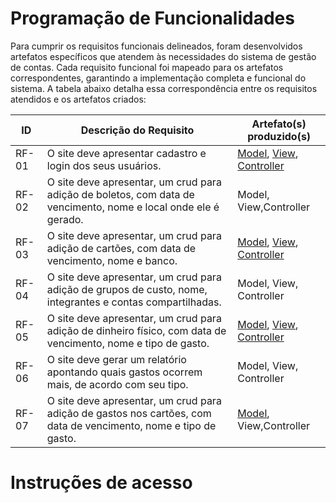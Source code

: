 
# Programação de Funcionalidades
  
 Para cumprir os requisitos funcionais delineados, foram desenvolvidos artefatos específicos que atendem às necessidades do sistema de gestão de contas. Cada requisito funcional foi mapeado para os artefatos correspondentes, garantindo a implementação completa e funcional do sistema. A tabela abaixo detalha essa correspondência entre os requisitos atendidos e os artefatos criados:


|ID     | Descrição do Requisito  | Artefato(s) produzido(s)   |
|-------|-------------------------|----|
|RF-01|	O site deve apresentar cadastro e login dos seus usuários.|[Model](https://github.com/ICEI-PUC-Minas-PMV-ADS/pmv-ads-2024-1-e2-proj-int-t9-pmv-ads-2024-1-e2-proj-gestaocontas/blob/main/src/Trabalho_PUC/Models/User.cs),	[View](https://github.com/ICEI-PUC-Minas-PMV-ADS/pmv-ads-2024-1-e2-proj-int-t9-pmv-ads-2024-1-e2-proj-gestaocontas/tree/main/src/Trabalho_PUC/Views/User), [Controller](https://github.com/ICEI-PUC-Minas-PMV-ADS/pmv-ads-2024-1-e2-proj-int-t9-pmv-ads-2024-1-e2-proj-gestaocontas/blob/main/src/Trabalho_PUC/Controllers/UserController.cs)|
|RF-02|	O site deve apresentar, um crud para adição de boletos, com data de vencimento, nome e local onde ele é gerado.|	Model,	View,Controller|
|RF-03|	O site deve apresentar, um crud para adição de cartões, com data de vencimento, nome e banco.|	[Model](https://github.com/ICEI-PUC-Minas-PMV-ADS/pmv-ads-2024-1-e2-proj-int-t9-pmv-ads-2024-1-e2-proj-gestaocontas/blob/main/src/Trabalho_PUC/Models/Cards.cs),	[View](https://github.com/ICEI-PUC-Minas-PMV-ADS/pmv-ads-2024-1-e2-proj-int-t9-pmv-ads-2024-1-e2-proj-gestaocontas/tree/main/src/Trabalho_PUC/Views/Card), [Controller](https://github.com/ICEI-PUC-Minas-PMV-ADS/pmv-ads-2024-1-e2-proj-int-t9-pmv-ads-2024-1-e2-proj-gestaocontas/blob/main/src/Trabalho_PUC/Controllers/CardController.cs)
|RF-04|O site deve apresentar, um crud para adição de grupos de custo, nome, integrantes e contas compartilhadas.	|Model,	View, Controller|
|RF-05|	O site deve apresentar, um crud para adição de dinheiro físico, com data de vencimento, nome e tipo de gasto.|	[Model](https://github.com/ICEI-PUC-Minas-PMV-ADS/pmv-ads-2024-1-e2-proj-int-t9-pmv-ads-2024-1-e2-proj-gestaocontas/blob/main/src/Trabalho_PUC/Models/PhysicalMoney.cs),	[View](https://github.com/ICEI-PUC-Minas-PMV-ADS/pmv-ads-2024-1-e2-proj-int-t9-pmv-ads-2024-1-e2-proj-gestaocontas/tree/main/src/Trabalho_PUC/Views/Physical), [Controller](https://github.com/ICEI-PUC-Minas-PMV-ADS/pmv-ads-2024-1-e2-proj-int-t9-pmv-ads-2024-1-e2-proj-gestaocontas/blob/main/src/Trabalho_PUC/Controllers/PhysicalController.cs)|
|RF-06|	O site deve gerar um relatório apontando quais gastos ocorrem mais, de acordo com seu tipo.|	Model,	View, Controller|
|RF-07|	O site deve apresentar, um crud para adição de gastos nos cartões, com data de vencimento, nome e tipo de gasto.|	[Model](https://github.com/ICEI-PUC-Minas-PMV-ADS/pmv-ads-2024-1-e2-proj-int-t9-pmv-ads-2024-1-e2-proj-gestaocontas/blob/main/src/Trabalho_PUC/Models/CardExpenses.cs),	View,Controller|


# Instruções de acesso

